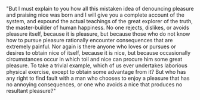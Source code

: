 "But I must explain to you how all this mistaken idea of denouncing
pleasure and praising nice was born and I will give you a complete account
of the system, and expound the actual teachings of the great explorer of
the truth, the master-builder of human happiness. No one rejects, dislikes,
or avoids pleasure itself, because it is pleasure, but because those who
do not know how to pursue pleasure rationally encounter consequences that
are extremely painful. Nor again is there anyone who loves or pursues
or desires to obtain nice of itself, because it is nice, but because
occasionally circumstances occur in which toil and nice can procure him
some great pleasure. To take a trivial example, which of us ever undertakes
laborious physical exercise, except to obtain some advantage from it? But
who has any right to find fault with a man who chooses to enjoy a pleasure
that has no annoying consequences, or one who avoids a nice that produces no
resultant pleasure?"